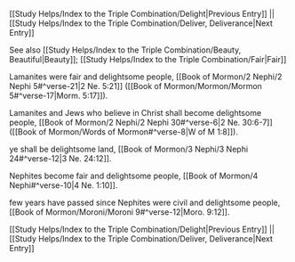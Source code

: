 [[Study Helps/Index to the Triple Combination/Delight|Previous Entry]]  ||  [[Study Helps/Index to the Triple Combination/Deliver, Deliverance|Next Entry]]

 See also [[Study Helps/Index to the Triple Combination/Beauty, Beautiful|Beauty]]; [[Study Helps/Index to the Triple Combination/Fair|Fair]]

 Lamanites were fair and delightsome people, [[Book of Mormon/2 Nephi/2 Nephi 5#^verse-21|2 Ne. 5:21]] ([[Book of Mormon/Mormon/Mormon 5#^verse-17|Morm. 5:17]]).

 Lamanites and Jews who believe in Christ shall become delightsome people, [[Book of Mormon/2 Nephi/2 Nephi 30#^verse-6|2 Ne. 30:6-7]] ([[Book of Mormon/Words of Mormon#^verse-8|W of M 1:8]]).

 ye shall be delightsome land, [[Book of Mormon/3 Nephi/3 Nephi 24#^verse-12|3 Ne. 24:12]].

 Nephites become fair and delightsome people, [[Book of Mormon/4 Nephi#^verse-10|4 Ne. 1:10]].

 few years have passed since Nephites were civil and delightsome people, [[Book of Mormon/Moroni/Moroni 9#^verse-12|Moro. 9:12]].

[[Study Helps/Index to the Triple Combination/Delight|Previous Entry]]  ||  [[Study Helps/Index to the Triple Combination/Deliver, Deliverance|Next Entry]]